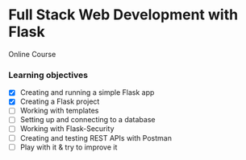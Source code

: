 # Full Stack Web Development with Flask
Online Course

### Learning objectives
- [x] Creating and running a simple Flask app 
- [x] Creating a Flask project
- [ ] Working with templates
- [ ] Setting up and connecting to a database
- [ ] Working with Flask-Security
- [ ] Creating and testing REST APIs with Postman
- [ ] Play with it & try to improve it